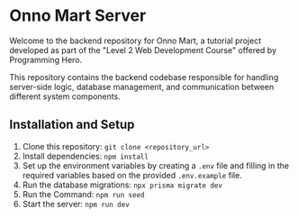 # Onno Mart Server

Welcome to the backend repository for Onno Mart, a tutorial project developed as part of the "Level 2 Web Development Course" offered by Programming Hero.

This repository contains the backend codebase responsible for handling server-side logic, database management, and communication between different system components.

<!-- ## Table of Contents
- [Onno Mart Backend](#ph-healthcare-backend)
  - [Table of Contents](#table-of-contents)
  - [Technologies Used](#technologies-used)
  - [Features](#features)
  - [Installation and Setup](#installation-and-setup)
  - [Usage](#usage)
  - [API Endpoints](#api-endpoints)
  - [Contributing](#contributing)
  - [License](#license) -->

<!-- ## Technologies Used
- **Node.js**: Runtime environment for executing JavaScript code.
- **Express.js**: Web application framework for building APIs and handling HTTP requests.
- **Prisma**: ORM (Object-Relational Mapping) tool for database management.
- **PostgreSQL**: Relational database management system.
- **WEB RTC (Agora.io)**: Third-party service for real-time communication between users.
- **JWT**: JSON Web Tokens for secure authentication and authorization.
- **bcrypt**: Library for hashing passwords.
- **nodemailer**: Library for sending email notifications. -->

<!-- ## Features
- **User Authentication and Authorization**: Secure authentication using JWT tokens.
- **User Management**: CRUD operations for managing user accounts (Admin, Doctor, Patient).
- **Appointment Management**: Create, update, and delete appointments.
- **Real-time Communication**: Integration with WEB RTC for real-time communication between doctors and patients.
- **Prescription Management**: Create, update, and delete prescriptions.
- **Email Notifications**: Send email notifications for appointment confirmations, invoices, and prescription delivery. -->

## Installation and Setup
1. Clone this repository: `git clone <repository_url>`
2. Install dependencies: `npm install`
3. Set up the environment variables by creating a `.env` file and filling in the required variables based on the provided `.env.example` file.
4. Run the database migrations: `npx prisma migrate dev`
4. Run the Command: `npm run seed`
5. Start the server: `npm run dev`


